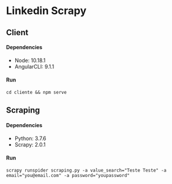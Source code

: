 # Linkedin Scrapy

## Client
#### Dependencies 
  - Node: 10.18.1 
  - AngularCLI: 9.1.1 

#### Run
```
cd cliente && npm serve
```

## Scraping
#### Dependencies 
  - Python: 3.7.6 
  - Scrapy: 2.0.1

#### Run
```
scrapy runspider scraping.py -a value_search="Teste Teste" -a email="you@email.com" -a password="youpassword" 
```

